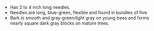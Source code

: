 * Has 2 to 4 inch long needles.
* Needles are long, blue-green, flexible and found in bundles of five.
* Bark is smooth and gray-green/light gray on young trees and forms nearly square dark gray blocks on mature trees.

